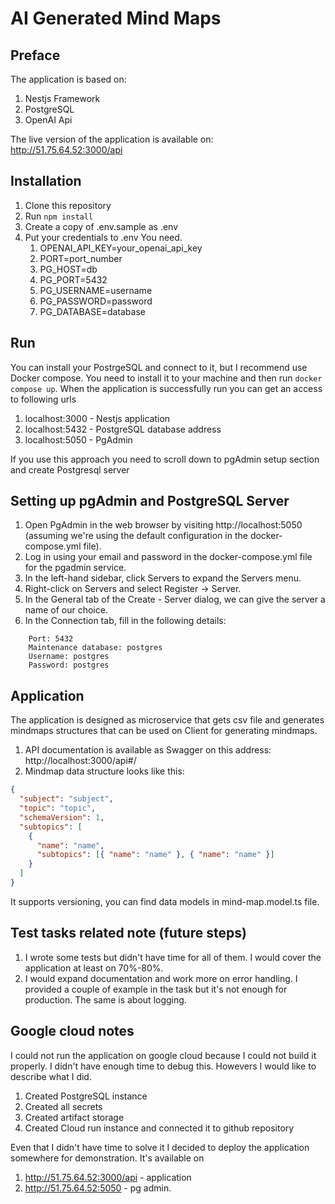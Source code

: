 # AI Generated Mind Maps

## Preface

The application is based on:

1. Nestjs Framework
2. PostgreSQL
3. OpenAI Api

The live version of the application is available on: http://51.75.64.52:3000/api

## Installation

1. Clone this repository
2. Run `npm install`
3. Create a copy of .env.sample as .env
4. Put your credentials to .env You need.
   1. OPENAI_API_KEY=your_openai_api_key
   2. PORT=port_number
   3. PG_HOST=db
   4. PG_PORT=5432
   5. PG_USERNAME=username
   6. PG_PASSWORD=password
   7. PG_DATABASE=database

## Run

You can install your PostrgeSQL and connect to it, but I recommend use Docker compose. You need to install it to your machine and then run `docker compose up`.
When the application is successfully run you can get an access to following urls

1. localhost:3000 - Nestjs application
2. localhost:5432 - PostgreSQL database address
3. localhost:5050 - PgAdmin

If you use this approach you need to scroll down to pgAdmin setup section and create Postgresql server

## Setting up pgAdmin and PostgreSQL Server

1. Open PgAdmin in the web browser by visiting http://localhost:5050 (assuming we're using the default configuration in the docker-compose.yml file).
2. Log in using your email and password in the docker-compose.yml file for the pgadmin service.
3. In the left-hand sidebar, click Servers to expand the Servers menu.
4. Right-click on Servers and select Register -> Server.
5. In the General tab of the Create - Server dialog, we can give the server a name of our choice.
6. In the Connection tab, fill in the following details:

```Host name/address: db
    Port: 5432
    Maintenance database: postgres
    Username: postgres
    Password: postgres
```

## Application

The application is designed as microservice that gets csv file and generates mindmaps structures that can be used on Client for generating mindmaps.

1. API documentation is available as Swagger on this address: http://localhost:3000/api#/
2. Mindmap data structure looks like this:

```json
{
  "subject": "subject",
  "topic": "topic",
  "schemaVersion": 1,
  "subtopics": [
    {
      "name": "name",
      "subtopics": [{ "name": "name" }, { "name": "name" }]
    }
  ]
}
```

It supports versioning, you can find data models in mind-map.model.ts file.

## Test tasks related note (future steps)

1. I wrote some tests but didn't have time for all of them. I would cover the application at least on 70%-80%.
2. I would expand documentation and work more on error handling. I provided a couple of example in the task but it's not enough for production. The same is about logging.

## Google cloud notes

I could not run the application on google cloud because I could not build it properly. I didn't have enough time to debug this. Howevers I would like to describe what I did.

1. Created PostgreSQL instance
2. Created all secrets
3. Created artifact storage
4. Created Cloud run instance and connected it to github repository

Even that I didn't have time to solve it I decided to deploy the application somewhere for demonstration. It's available on

1. http://51.75.64.52:3000/api - application
2. http://51.75.64.52:5050 - pg admin.
